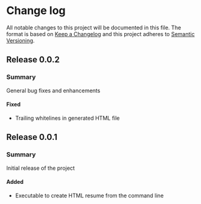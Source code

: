 # Change log

All notable changes to this project will be documented in this file. The format is based on [Keep a Changelog](http://keepachangelog.com/en/1.0.0/)
and this project adheres to [Semantic Versioning](http://semver.org).

## Release 0.0.2
### Summary

General bug fixes and enhancements

#### Fixed
- Trailing whitelines in generated HTML file

## Release 0.0.1
### Summary

Initial release of the project

#### Added
- Executable to create HTML resume from the command line
